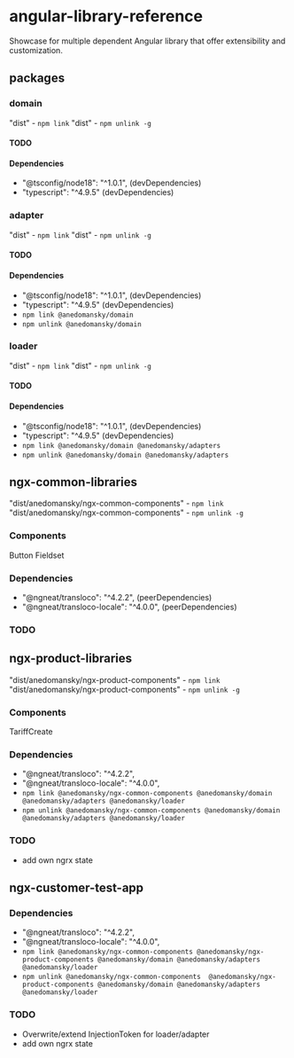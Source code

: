 # angular-library-reference

Showcase for multiple dependent Angular library that offer extensibility and customization.

## packages

### domain

"dist" - `npm link`
"dist" - `npm unlink -g`

#### TODO

#### Dependencies

- "@tsconfig/node18": "^1.0.1", (devDependencies)
- "typescript": "^4.9.5" (devDependencies)

### adapter

"dist" - `npm link`
"dist" - `npm unlink -g`

#### TODO

#### Dependencies

- "@tsconfig/node18": "^1.0.1", (devDependencies)
- "typescript": "^4.9.5" (devDependencies)
- `npm link @anedomansky/domain`
- `npm unlink @anedomansky/domain`

### loader

"dist" - `npm link`
"dist" - `npm unlink -g`

#### TODO

#### Dependencies

- "@tsconfig/node18": "^1.0.1", (devDependencies)
- "typescript": "^4.9.5" (devDependencies)
- `npm link @anedomansky/domain @anedomansky/adapters`
- `npm unlink @anedomansky/domain @anedomansky/adapters`

## ngx-common-libraries

"dist/anedomansky/ngx-common-components" - `npm link`
"dist/anedomansky/ngx-common-components" - `npm unlink -g`

### Components

Button
Fieldset

### Dependencies

- "@ngneat/transloco": "^4.2.2", (peerDependencies)
- "@ngneat/transloco-locale": "^4.0.0", (peerDependencies)

### TODO

## ngx-product-libraries

"dist/anedomansky/ngx-product-components" - `npm link`
"dist/anedomansky/ngx-product-components" - `npm unlink -g`

### Components

TariffCreate

### Dependencies

- "@ngneat/transloco": "^4.2.2",
- "@ngneat/transloco-locale": "^4.0.0",
- `npm link @anedomansky/ngx-common-components @anedomansky/domain @anedomansky/adapters @anedomansky/loader`
- `npm unlink @anedomansky/ngx-common-components @anedomansky/domain @anedomansky/adapters @anedomansky/loader`

### TODO

- add own ngrx state

## ngx-customer-test-app

### Dependencies

- "@ngneat/transloco": "^4.2.2",
- "@ngneat/transloco-locale": "^4.0.0",
- `npm link @anedomansky/ngx-common-components @anedomansky/ngx-product-components @anedomansky/domain @anedomansky/adapters @anedomansky/loader`
- `npm unlink @anedomansky/ngx-common-components  @anedomansky/ngx-product-components @anedomansky/domain @anedomansky/adapters @anedomansky/loader`

### TODO

- Overwrite/extend InjectionToken for loader/adapter
- add own ngrx state
